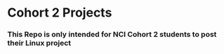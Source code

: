 # Cohort 2 Projects
<h3>This Repo is only intended for NCI Cohort 2 students to post their Linux project</h3>

